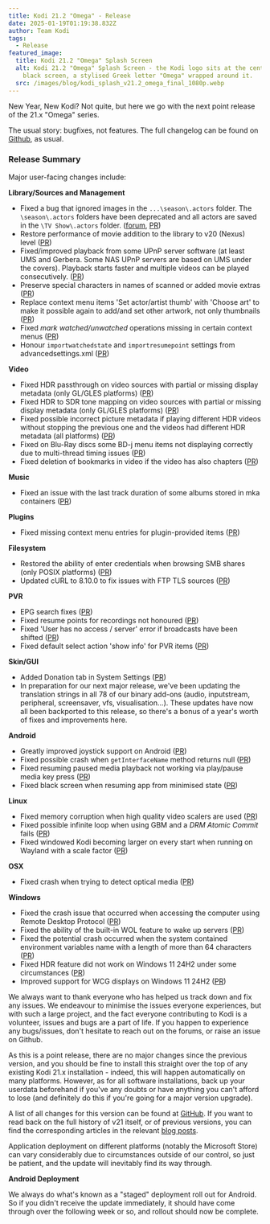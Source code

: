 ```yaml
---
title: Kodi 21.2 "Omega" - Release
date: 2025-01-19T01:19:38.832Z
author: Team Kodi
tags:
  - Release
featured_image:
  title: Kodi 21.2 "Omega" Splash Screen
  alt: Kodi 21.2 "Omega" Splash Screen - the Kodi logo sits at the centre of a
    black screen, a stylised Greek letter "Omega" wrapped around it.
  src: /images/blog/kodi_splash_v21.2_omega_final_1080p.webp
---
```

New Year, New Kodi? Not quite, but here we go with the next point release of the 21.x "Omega" series.

The usual story: bugfixes, not features. The full changelog can be found on [Github](https://github.com/xbmc/xbmc/compare/21.1-Omega...21.2-Omega), as usual.

### Release Summary

Major user-facing changes include:

**Library/Sources and Management**

- Fixed a bug that ignored images in the `...\season\.actors` folder. The `\season\.actors` folders have been deprecated and all actors are saved in the `\TV Show\.actors` folder. ([forum](https://forum.kodi.tv/showthread.php?tid=379965), [PR](https://github.com/xbmc/xbmc/pull/26154))
- Restore performance of movie addition to the library to v20 (Nexus) level ([PR](https://github.com/xbmc/xbmc/pull/25884))
 - Fixed/improved playback from some UPnP server software (at least UMS and Gerbera. Some NAS UPnP servers are based on UMS under the covers). Playback starts faster and multiple videos can be played consecutively. ([PR](https://github.com/xbmc/xbmc/pull/25830))  
- Preserve special characters in names of scanned or added movie extras ([PR](https://github.com/xbmc/xbmc/pull/25970))
- Replace context menu items 'Set actor/artist thumb' with 'Choose art' to make it possible again to add/and set other artwork, not only thumbnails ([PR](https://github.com/xbmc/xbmc/pull/25725)) 
- Fixed _mark watched/unwatched_ operations missing in certain context menus ([PR](url)) 
- Honour `importwatchedstate` and `importresumepoint` settings from advancedsettings.xml ([PR](https://github.com/xbmc/xbmc/pull/26177))

**Video**

- Fixed HDR passthrough on video sources with partial or missing display metadata (only GL/GLES platforms) ([PR](https://github.com/xbmc/xbmc/pull/26134))
- Fixed HDR to SDR tone mapping on video sources with partial or missing display metadata (only GL/GLES platforms) ([PR](https://github.com/xbmc/xbmc/pull/26144)) 
- Fixed possible incorrect picture metadata if playing different HDR videos without stopping the previous one and the videos had different HDR metadata (all platforms) ([PR](https://github.com/xbmc/xbmc/pull/26145)) 
- Fixed on Blu-Ray discs some BD-j menu items not displaying correctly due to multi-thread timing issues ([PR](https://github.com/xbmc/xbmc/pull/26267))
- Fixed deletion of bookmarks in video if the video has also chapters ([PR](https://github.com/xbmc/xbmc/pull/26078))


**Music**

- Fixed an issue with the last track duration of some albums stored in mka containers ([PR](https://github.com/xbmc/xbmc/pull/26282))  

**Plugins**

- Fixed missing context menu entries for plugin-provided items ([PR](url))

**Filesystem**

- Restored the ability of enter credentials when browsing SMB shares (only POSIX platforms) ([PR](https://github.com/xbmc/xbmc/pull/26179))
- Updated cURL to 8.10.0 to fix issues with FTP TLS sources ([PR](https://github.com/xbmc/xbmc/pull/25849))

**PVR**

- EPG search fixes ([PR](https://github.com/xbmc/xbmc/pull/25741)) 
- Fixed resume points for recordings not honoured ([PR](https://github.com/xbmc/xbmc/pull/25765)) 
- Fixed 'User has no access / server' error if broadcasts have been shifted ([PR](https://github.com/xbmc/xbmc/pull/25779)) 
- Fixed default select action 'show info' for PVR items ([PR](https://github.com/xbmc/xbmc/pull/26131)) 

**Skin/GUI**

- Added Donation tab in System Settings ([PR](https://github.com/xbmc/xbmc/pull/26094))
- In preparation for our next major release, we've been updating the translation strings in all 78 of our binary add-ons (audio, inputstream, peripheral, screensaver, vfs, visualisation...). These updates have now all been backported to this release, so there's a bonus of a year's worth of fixes and improvements here.

**Android**

- Greatly improved joystick support on Android ([PR](https://github.com/xbmc/xbmc/pull/25389)) 
- Fixed possible crash when `getInterfaceName` method returns null ([PR](https://github.com/xbmc/xbmc/pull/26151))
- Fixed resuming paused media playback not working via play/pause media key press ([PR](https://github.com/xbmc/xbmc/pull/25859)) 
- Fixed black screen when resuming app from minimised state ([PR](https://github.com/xbmc/xbmc/pull/26226))

**Linux**

- Fixed memory corruption when high quality video scalers are used ([PR](https://github.com/xbmc/xbmc/pull/25093))
- Fixed possible infinite loop when using GBM and a _DRM Atomic Commit_ fails ([PR](https://github.com/xbmc/xbmc/pull/25588))
- Fixed windowed Kodi becoming larger on every start when running on Wayland with a scale factor ([PR](https://github.com/xbmc/xbmc/pull/25996))

**OSX**

- Fixed crash when trying to detect optical media ([PR](https://github.com/xbmc/xbmc/pull/25833))

**Windows**

- Fixed the crash issue that occurred when accessing the computer using Remote Desktop Protocol ([PR](https://github.com/xbmc/xbmc/pull/25660)) 
- Fixed the ability of the built-in WOL feature to wake up servers ([PR](https://github.com/xbmc/xbmc/pull/25707
))
- Fixed the potential crash occurred when the system contained environment variables name with a length of more than 64 characters ([PR](https://github.com/xbmc/xbmc/pull/25880)) 
- Fixed HDR feature did not work on Windows 11 24H2 under some circumstances ([PR](https://github.com/xbmc/xbmc/pull/26135)) 
- Improved support for WCG displays on Windows 11 24H2 ([PR](https://github.com/xbmc/xbmc/pull/26135)) 


We always want to thank everyone who has helped us track down and fix any issues. We endeavour to minimise the issues everyone experiences, but with such a large project, and the fact everyone contributing to Kodi is a volunteer, issues and bugs are a part of life. If you happen to experience any bugs/issues, don't hesitate to reach out on the forums, or raise an issue on Github.

As this is a point release, there are no major changes since the previous version, and you should be fine to install this straight over the top of any existing Kodi 21.x installation - indeed, this will happen automatically on many platforms. However, as for all software installations, back up your userdata beforehand if you've any doubts or have anything you can't afford to lose (and definitely do this if you're going for a major version upgrade).

A list of all changes for this version can be found at [GitHub](https://github.com/xbmc/xbmc/milestone/169?closed=1). If you want to read back on the full history of v21 itself, or of previous versions, you can find the corresponding articles in the relevant [blog posts](https://kodi.tv/blog/tag/release).

Application deployment on different platforms (notably the Microsoft Store) can vary considerably due to circumstances outside of our control, so just be patient, and the update will inevitably find its way through.

**Android Deployment**

We always do what's known as a "staged" deployment roll out for Android. So if you didn't  receive the update immediately, it should have come through over the following week or so, and rollout should now be complete. 
